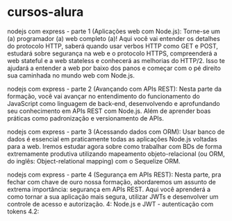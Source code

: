 # cursos-alura

nodejs com express - parte 1 (Aplicações web com Node.js): 
Torne-se um (a) programador (a) web completo (a)! Aqui você vai entender os detalhes do protocolo HTTP, saberá quando usar verbos HTTP como GET e POST, estudará sobre segurança na web e o protocolo HTTPS, compreenderá a web stateful e a web stateless e conhecerá as melhorias do HTTP/2. Isso te ajudará a entender a web por baixo dos panos e começar com o pé direito sua caminhada no mundo web com Node.js.

nodejs com express - parte 2 (Avançando com APIs REST):
Nesta parte da formação, você vai avançar no entendimento do funcionamento do JavaScript como linguagem de back-end, desenvolvendo e aprofundando seu conhecimento em APIs REST com Node.js. Além de aprender boas práticas como padronização e versionamento de APIs.

nodejs com express - parte 3 (Acessando dados com ORM): 
Usar banco de dados é essencial em praticamente todas as aplicações Node.js voltadas para a web. Iremos estudar agora sobre como trabalhar com BDs de forma extremamente produtiva utilizando mapeamento objeto-relacional (ou ORM, do inglês: Object-relational mapping) com o Sequelize ORM.

nodejs com express - parte 4 (Segurança em APIs REST):
Nesta parte, pra fechar com chave de ouro nossa formação, abordaremos um assunto de extrema importância: segurança em APIs REST. Aqui você aprenderá a como tornar a sua aplicação mais segura, utilizar JWTs e desenvolver um controle de acesso e autorização.
4: Node.js e JWT - autenticação com tokens
4.2: 
